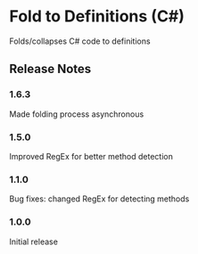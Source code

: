 # Fold to Definitions (C#)

Folds/collapses C# code to definitions

## Release Notes

### 1.6.3

Made folding process asynchronous

### 1.5.0

Improved RegEx for better method detection

### 1.1.0

Bug fixes: changed RegEx for detecting methods

### 1.0.0

Initial release